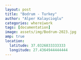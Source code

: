 ```yaml
---
layout: post
title: "Bodrum - Turkey"
author: "Alper Kalaycioglu"
categories: whereiwork
tags: [documentation]
image: assets/img/Bodrum-2023.jpg
amp: true
location:
  latitude: 37.0326833333333
  longitude: 27.4364944444444
---
```

